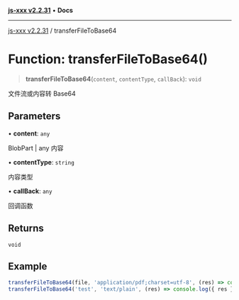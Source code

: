 [**js-xxx v2.2.31**](../README.md) • **Docs**

***

[js-xxx v2.2.31](../README.md) / transferFileToBase64

# Function: transferFileToBase64()

> **transferFileToBase64**(`content`, `contentType`, `callBack`): `void`

文件流或内容转 Base64

## Parameters

• **content**: `any`

BlobPart | any 内容

• **contentType**: `string`

内容类型

• **callBack**: `any`

回调函数

## Returns

`void`

## Example

```ts
transferFileToBase64(file, 'application/pdf;charset=utf-8', (res) => console.log({ res })); /// result object
transferFileToBase64('test', 'text/plain', (res) => console.log({ res })); /// result object
```
